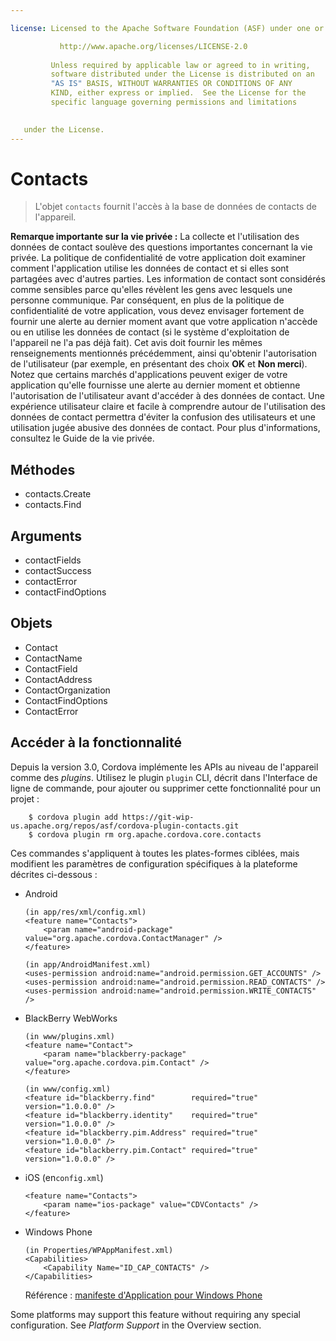 ```yaml
---

license: Licensed to the Apache Software Foundation (ASF) under one or more contributor license agreements. See the NOTICE file distributed with this work for additional information regarding copyright ownership. The ASF licenses this file to you under the Apache License, Version 2.0 (the "License"); you may not use this file except in compliance with the License. You may obtain a copy of the License at

           http://www.apache.org/licenses/LICENSE-2.0
    
         Unless required by applicable law or agreed to in writing,
         software distributed under the License is distributed on an
         "AS IS" BASIS, WITHOUT WARRANTIES OR CONDITIONS OF ANY
         KIND, either express or implied.  See the License for the
         specific language governing permissions and limitations
    

   under the License.
---
```


# Contacts

> L'objet `contacts` fournit l'accès à la base de données de contacts de l'appareil.

**Remarque importante sur la vie privée :** La collecte et l'utilisation des données de contact soulève des questions importantes concernant la vie privée. La politique de confidentialité de votre application doit examiner comment l'application utilise les données de contact et si elles sont partagées avec d'autres parties. Les information de contact sont considérés comme sensibles parce qu'elles révèlent les gens avec lesquels une personne communique. Par conséquent, en plus de la politique de confidentialité de votre application, vous devez envisager fortement de fournir une alerte au dernier moment avant que votre application n'accède ou en utilise les données de contact (si le système d'exploitation de l'appareil ne l'a pas déjà fait). Cet avis doit fournir les mêmes renseignements mentionnés précédemment, ainsi qu'obtenir l'autorisation de l'utilisateur (par exemple, en présentant des choix **OK** et **Non merci**). Notez que certains marchés d'applications peuvent exiger de votre application qu'elle fournisse une alerte au dernier moment et obtienne l'autorisation de l'utilisateur avant d'accéder à des données de contact. Une expérience utilisateur claire et facile à comprendre autour de l'utilisation des données de contact permettra d'éviter la confusion des utilisateurs et une utilisation jugée abusive des données de contact. Pour plus d'informations, consultez le Guide de la vie privée.

## Méthodes

*   contacts.Create
*   contacts.Find

## Arguments

*   contactFields
*   contactSuccess
*   contactError
*   contactFindOptions

## Objets

*   Contact
*   ContactName
*   ContactField
*   ContactAddress
*   ContactOrganization
*   ContactFindOptions
*   ContactError

## Accéder à la fonctionnalité

Depuis la version 3.0, Cordova implémente les APIs au niveau de l'appareil comme des *plugins*. Utilisez le plugin `plugin` CLI, décrit dans l'Interface de ligne de commande, pour ajouter ou supprimer cette fonctionnalité pour un projet :

        $ cordova plugin add https://git-wip-us.apache.org/repos/asf/cordova-plugin-contacts.git
        $ cordova plugin rm org.apache.cordova.core.contacts
    

Ces commandes s'appliquent à toutes les plates-formes ciblées, mais modifient les paramètres de configuration spécifiques à la plateforme décrites ci-dessous :

*   Android
    
        (in app/res/xml/config.xml)
        <feature name="Contacts">
            <param name="android-package" value="org.apache.cordova.ContactManager" />
        </feature>
        
        (in app/AndroidManifest.xml)
        <uses-permission android:name="android.permission.GET_ACCOUNTS" />
        <uses-permission android:name="android.permission.READ_CONTACTS" />
        <uses-permission android:name="android.permission.WRITE_CONTACTS" />
        

*   BlackBerry WebWorks
    
        (in www/plugins.xml)
        <feature name="Contact">
            <param name="blackberry-package" value="org.apache.cordova.pim.Contact" />
        </feature>
        
        (in www/config.xml)
        <feature id="blackberry.find"        required="true" version="1.0.0.0" />
        <feature id="blackberry.identity"    required="true" version="1.0.0.0" />
        <feature id="blackberry.pim.Address" required="true" version="1.0.0.0" />
        <feature id="blackberry.pim.Contact" required="true" version="1.0.0.0" />
        

*   iOS (en`config.xml`)
    
        <feature name="Contacts">
            <param name="ios-package" value="CDVContacts" />
        </feature>
        

*   Windows Phone
    
        (in Properties/WPAppManifest.xml)
        <Capabilities>
            <Capability Name="ID_CAP_CONTACTS" />
        </Capabilities>
        
    
    Référence : [manifeste d'Application pour Windows Phone][1]

 [1]: http://msdn.microsoft.com/en-us/library/ff769509%28v=vs.92%29.aspx

Some platforms may support this feature without requiring any special configuration. See *Platform Support* in the Overview section.